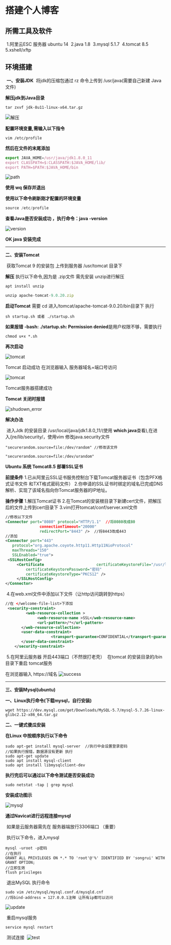 # 搭建个人博客

## 所需工具及软件

​		1.阿里云ESC 服务器 ubuntu 14
​		2.java 1.8 
​		3.mysql 5.1.7
​		4.tomcat 8.5
​		5.xshell/xftp

## 环境搭建

​	**一、安装JDK**
​	将jdk的压缩包通过 rz 命令上传到 /usr/java(需要自己新建 Java 文件)

**解压jdk到Java目录**

```
tar zxvf jdk-8u11-linux-x64.tar.gz
```

![解压](https://leosong.top/My_Park/image/linux1.png)

**配置环境变量,需输入以下指令**

```
vim /etc/profile
```

**然后在文件的末尾添加**

```javascript
export JAVA_HOME=/usr/java/jdk1.8.0_11
export CLASSPATH=$:CLASSPATH:$JAVA_HOME/lib/ 
export PATH=$PATH:$JAVA_HOME/bin                              
```

![path](https://leosong.top/My_Park/image/linux2.png)

**使用 wq 保存并退出**

**使用以下命令刷新刚才配置的环境变量**

```javascript
source /etc/profile
```

**查看Java是否安装成功 ，执行命令：java -version**

![version](https://leosong.top/My_Park/image/linux3.png)

**OK java 安装完成**

------

**二、安装Tomcat**

​		获取Tomcat 9 的安装包 上传到服务器 /usr/tomcat 目录下

**解压**
		执行以下命令,因为是 .zip文件 需先安装 unzip进行解压

```javascript
apt install unzip

unzip apache-tomcat-9.0.20.zip
```

**启动Tomcat**
		需要 cd  进入/tomcat/apache-tomcat-9.0.20/bin目录下 执行

```
sh startup.sh 或者 ./startup.sh
```

**如果报错**
		**-bash: ./startup.sh: Permission denied**是用户权限不够，需要执行

```
chmod u+x *.sh
```

**再次启动**

![tomcat](https://leosong.top/My_Park/image/tomcat2.png)

Tomcat 启动成功
在浏览器输入 服务器域名+端口号访问

![tomcat](https://leosong.top/My_Park/image/tomcat1.png)

Tomcat服务器搭建成功

**Tomcat 关闭时报错**

![shudown_error](https://leosong.top/My_Park/image/tomcat_shutdown_error.png)

**解决办法**

​		进入Jdk 的安装目录   /usr/local/java/jdk1.8.0_11/(使用 **which java**查看),在进入/jre/lib/security/，使用vim 修改java.security文件

```
"securerandom.source=file:/dev/random" //修改该文件
```

```
"securerandom.source=file:/dev/urandom" 

```

**Ubuntu 系统 Tomcat8.5 部署SSL证书**

**前提条件**
			1.已从阿里云SSL证书服务控制台下载Tomcat服务器证书（包含PFX格式证书文件  和TXT格式密码文件）
			2.你申请的SSL证书时绑定的域名已完成DNS解析、实现了该域名指向你Tomcat服务器的IP地址。

**操作步骤**
			1.解压Tomcat证书
			2.在Tomcat的安装根目录下新建cert文件，把解压后的文件上传到cert目录下
			3.vim打开tomcat/conf/server.xml文件

```xml
//修改以下文件
<Connector port="8080" protocol="HTTP/1.1"  //将8080改成80
               connectionTimeout="20000"
               redirectPort="8443" />  //将8443改成443
//添加
<Connector port="443"  
   protocol="org.apache.coyote.http11.Http11NioProtocol"   
   maxThreads="150"
   SSLEnabled="true">
 <SSLHostConfig>
     <Certificate       				certificateKeystoreFile="/usr/local/tomcat/cert/证书名称.pfx"
         certificateKeystorePassword="密码"
         certificateKeystoreType="PKCS12" /> 
     </SSLHostConfig>
</Connector>

```

​		4.在web.xml文件中添加以下文件（让http访问跳转到https）

```xml
//在 </welcome-file-list>下添加
 <security-constraint> 
         <web-resource-collection > 
              <web-resource-name >SSL</web-resource-name>  
              <url-pattern>/*</url-pattern> 
       </web-resource-collection> 
       <user-data-constraint> 
                    <transport-guarantee>CONFIDENTIAL</transport-guarantee> 
       </user-data-constraint> 
    </security-constraint>

```

​		5.在阿里云服务器 开启443端口（不然很打老壳）
​		在tomcat 的安装目录的/bin目录下重启 tomcat服务

在浏览器输入 https://域名
	![success](https://leosong.top/My_Park/image/success.png)

------

**三、安装Mysql(ubuntu)**

**一、Linux执行命令(下载mysql，自行安装)**
```$xslt
wget https://dev.mysql.com/get/Downloads/MySQL-5.7/mysql-5.7.26-linux-glibc2.12-x86_64.tar.gz
```
**二、一键式傻瓜安装**

**在Linux 中按顺序执行以下命令**

```
sudo apt-get install mysql-server  //执行中会设置登录密码
//如果执行报错，数据源没有更新 执行
sudo apt-get update
sudo apt install mysql-client  
sudo apt install libmysqlclient-dev

```

**执行完后可以通过以下命令测试是否安装成功**

```
sudo netstat -tap | grep mysql

```

**安装成功图示**

![mysql](https://leosong.top/My_Park/image/mysql2.png)

 **通过Navicat进行远程连接mysql**

​		如果是云服务器需先在 服务器端放行3306端口 （重要）

​		执行以下命令，进入mysql

```mysql
mysql -uroot -p密码
//在执行
GRANT ALL PRIVILEGES ON *.* TO 'root'@'%' IDENTIFIED BY 'songrui' WITH GRANT OPTION;
//立即生效
flush privileges

```

​		退出MySQL 执行命令 

```
sudo vim /etc/mysql/mysql.conf.d/mysqld.cnf
//将bind-address = 127.0.0.1注释 让所有ip都可以访问

```

![update](https://leosong.top/My_Park/image/mysql3.png)

​		重启mysql服务

```
service mysql restart

```

​		测试连接
​		![test](https://leosong.top/My_Park/image/test1.png)


